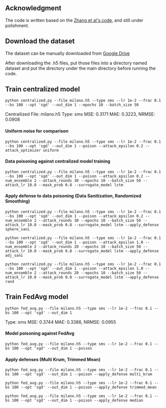 ## Acknowledgment

The code is written based on the [Zhang et al's code](https://github.com/chuanting/FedDA), and still under polishment.

## Download the dataset

The dataset can be manually downloaded from [Google Drive](https://drive.google.com/drive/folders/1_F1-x3Gff2tO3u3MxLDyfYYbGhCM0kUZ?usp=sharing)

After downloading the .h5 files, put those files into a directory named dataset and put the directory under the main directory before running the code.

## Train centralized model
```commandline
python centralized.py --file milano.h5 --type sms --lr 1e-2 --frac 0.1 --bs 100 --opt 'sgd' --out_dim 1 --epochs 10 --batch_size 50
```
Centrailized File: milano.h5 Type: sms MSE: 0.3171 MAE: 0.3223, NRMSE: 0.0908

#### Uniform noise for comparison
```commandline
python centralized.py --file milano.h5 --type sms --lr 1e-2 --frac 0.1 --bs 100 --opt 'sgd' --out_dim 1 --poison --attack_epsilon 0.2 --attack_optimizer uniform
```

#### Data poisoning against centralized model training
```commandline
python centralized.py --file milano.h5 --type sms --lr 1e-2 --frac 0.1 --bs 100 --opt 'sgd' --out_dim 1 --poison --attack_epsilon 0.2 --num_ensemble 2 --attack_rounds 30 --epochs 10 --batch_size 50 --attack_lr 10.0 --mask_prob 0.8 --surrogate_model lstm
```

#### Apply defense to data poisoning (Data Sanitization, Randomized Smoothing)

```commandline
python centralized.py --file milano.h5 --type sms --lr 1e-2 --frac 0.1 --bs 100 --opt 'sgd' --out_dim 1 --poison --attack_epsilon 0.2 --num_ensemble 2 --attack_rounds 30 --epochs 10 --batch_size 50 --attack_lr 10.0 --mask_prob 0.8 --surrogate_model lstm --apply_defense sphere_sani
```

```commandline
python centralized.py --file milano.h5 --type sms --lr 1e-2 --frac 0.1 --bs 100 --opt 'sgd' --out_dim 1 --poison --attack_epsilon 1.0 --num_ensemble 2 --attack_rounds 20 --epochs 10 --batch_size 50 --attack_lr 10.0 --mask_prob 0.8 --surrogate_model lstm --apply_defense adj_sani
```

```commandline
python centralized.py --file milano.h5 --type sms --lr 1e-2 --frac 0.1 --bs 100 --opt 'sgd' --out_dim 1 --poison --attack_epsilon 1.0 --num_ensemble 2 --attack_rounds 20 --epochs 10 --batch_size 50 --attack_lr 10.0 --mask_prob 0.8 --surrogate_model lstm --apply_defense rand
```



## Train FedAvg model
```commandline
python fed_avg.py --file milano.h5 --type sms --lr 1e-2 --frac 0.1 --bs 100 --opt 'sgd' --out_dim 1
```
Type: sms MSE: 0.3744 MAE: 0.3386, NRMSE: 0.0955

#### Model poisoning against FedAvg
```commandline
python fed_avg.py --file milano.h5 --type sms --lr 1e-2 --frac 0.1 --bs 100 --opt 'sgd' --out_dim 1 --poison
```

#### Apply defenses (Multi Krum, Trimmed Mean)
```commandline
python fed_avg.py --file milano.h5 --type sms --lr 1e-2 --frac 0.1 --bs 100 --opt 'sgd' --out_dim 1 --poison --apply_defense multi_krum
```

```commandline
python fed_avg.py --file milano.h5 --type sms --lr 1e-2 --frac 0.1 --bs 100 --opt 'sgd' --out_dim 1 --poison --apply_defense trimmed_mean
```

```commandline
python fed_avg.py --file milano.h5 --type sms --lr 1e-2 --frac 0.1 --bs 100 --opt 'sgd' --out_dim 1 --poison --apply_defense median
```



